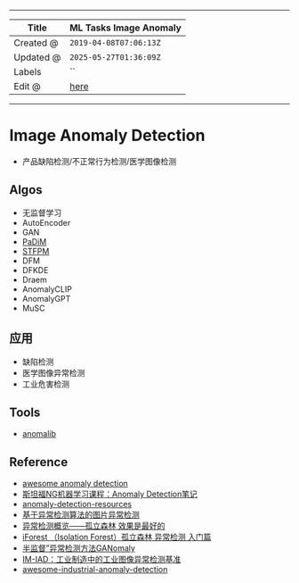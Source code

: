 -----

| Title     | ML Tasks Image Anomaly                                |
| --------- | ----------------------------------------------------- |
| Created @ | `2019-04-08T07:06:13Z`                                |
| Updated @ | `2025-05-27T01:36:09Z`                                |
| Labels    | \`\`                                                  |
| Edit @    | [here](https://github.com/junxnone/aiwiki/issues/277) |

-----

# Image Anomaly Detection

  - 产品缺陷检测/不正常行为检测/医学图像检测

## Algos

  - 无监督学习
  - AutoEncoder
  - GAN
  - [PaDiM](/0322_paper_PaDiM)
  - [STFPM](/STFPM)
  - DFM
  - DFKDE
  - Draem
  - AnomalyCLIP
  - AnomalyGPT
  - MuSC

## 应用

  - 缺陷检测
  - 医学图像异常检测
  - 工业危害检测

## Tools

  - [anomalib](https://github.com/openvinotoolkit/anomalib)

## Reference

  - [awesome anomaly
    detection](https://github.com/hoya012/awesome-anomaly-detection)
  - [斯坦福NG机器学习课程：Anomaly
    Detection笔记](https://www.cnblogs.com/mfrbuaa/p/5219885.html)
  - [anomaly-detection-resources](https://github.com/yzhao062/anomaly-detection-resources)
  - [基于异常检测算法的图片异常检测](https://zhuanlan.zhihu.com/p/45266398)
  - [异常检测概览——孤立森林
    效果是最好的](https://www.cnblogs.com/bonelee/p/7776711.html)
  - [iForest （Isolation Forest）孤立森林 异常检测
    入门篇](https://www.jianshu.com/p/5af3c66e0410)
  - [半监督”异常检测方法GANomaly](https://zhuanlan.zhihu.com/p/47832951)
  - [IM-IAD：工业制造中的工业图像异常检测基准](https://blog.csdn.net/m0_63828250/article/details/136891730)
  - [awesome-industrial-anomaly-detection](https://github.com/M-3LAB/awesome-industrial-anomaly-detection)

